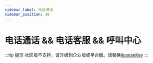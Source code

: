 ```yaml
---
sidebar_label: 电话通话
sidebar_position: 39
---
```


# 电话通话 && 电话客服 && 呼叫中心

:::tip 提示
社区版不支持，请升级到企业版或平台版。请替换[licenseKey](../development/license.md)
:::
